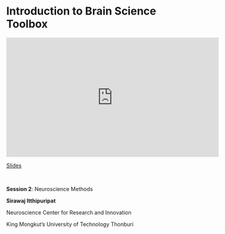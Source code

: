 # Introduction to Brain Science Toolbox

<iframe width="560" height="315" src="https://www.youtube.com/embed/_7P8hCBnpvc" title="YouTube video player" frameborder="0" allow="accelerometer; autoplay; clipboard-write; encrypted-media; gyroscope; picture-in-picture; web-share" allowfullscreen></iframe>

[Slides](https://drive.google.com/file/d/1-I423DVZIOaS7g_l211l9zTFhQHD2XUQ/view?usp=sharing)

<br>

**Session 2**: Neuroscience Methods

**Sirawaj Itthipuripat**

Neuroscience Center for Research and Innovation

King Mongkut’s University of Technology Thonburi

